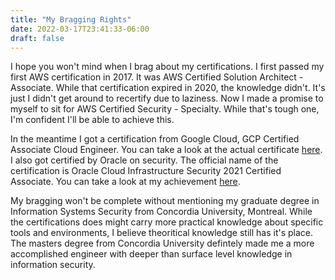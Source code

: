```yaml
---
title: "My Bragging Rights"
date: 2022-03-17T23:41:33-06:00
draft: false
---
```


I hope you won't mind when I brag about my certifications. I first passed my first AWS certification in 2017. It was AWS Certified Solution Architect - Associate. While that certification expired in 2020, the knowledge didn't. It's just I didn't get around to recertify due to laziness. Now I made a promise to myself to sit for AWS Certified Security - Specialty. While that's tough one, I'm confident I'll be able to achieve this.

In the meantime I got a certification from Google Cloud, GCP Certified Associate Cloud Engineer. You can take a look at the actual certificate [here](https://www.credential.net/1b0433d3-2ed6-4c4d-a7a4-12eab5d42e66?key=2c15ed7cd9ff1bfc197404d1645ccfd54d8bf7c0b8308b385f685310f3b34097). I also got certified by Oracle on security. The official name of the certification is Oracle Cloud Infrastructure Security 2021 Certified Associate. You can take a look at my achievement [here](https://catalog-education.oracle.com/pls/certview/sharebadge?id=4FC148C040263C1B38B5DFDF309396CE194D01F7B8B92BABBC019DB9EE0B0DA0).

My bragging won't be complete without mentioning my graduate degree in Information Systems Security from Concordia University, Montreal. While the certifications does might carry more practical knowledge about specific tools and environments, I believe theoritical knowledge still has it's place. The masters degree from Concordia University defintely made me a more accomplished engineer with deeper than surface level knowledge in information security.
